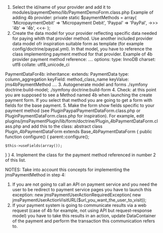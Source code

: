 1. Select the id/name of your provider and add it to modules/paymentDemo/lib/PaymentDemoForm.class.php
Example of adding 4b provider:
private static $paymentMethods = array(
	'MicropaymentDebit' => 'Micropayment Debit',
	'Paypal' => 'PayPal',
	->>> '4b' => '4b', <<<-
	);
2. Create the data model for your provider reflecting specific data needed for paying whith that provider method. Use another included provider data model ofr inspiration suitable form as template (for example config/doctrine/paypal.yml).
In that model, you have to reference the class implementing payment method for that provider.
Example of 4b provider payment method reference:
....
options:
  type:         InnoDB
  charset:      utf8
  collate:      utf8_unicode_ci

PaymentDataFor4b:
  inheritance:
    extends: PaymentData
    type: column_aggregation
    keyField: method_class_name
    keyValue: jms4bPaymentMethod
....
3. Autogenerate model and forms ./symfony doctrine:build-model; ./symfony doctrine:build-form
4. Check: at this point you are supposed to see a Method named 4b when launching the create payment form. If you select that method you are going to get a form with fields for the base payment.
5. Make the form show fields specific to your payment method (see PluginPaypalPaymentDataForm.class.php or PluginPaymentDataForm.class.php for inspiration). For example, edit plugins/jmsPaymentPlugin/lib/form/doctrine/Plugin_4bPaymentDataForm.class.php and add this to the class:
abstract class Plugin_4bPaymentDataForm extends Base_4bPaymentDataForm
{
  public function configure()
  {
    parent::configure();

    $this->useFields(array());
  }
}
4. Implement the class for the payment method referenced in number 2 of this list.

NOTES: Take into account this concepts for implementing the jmsPaymentMethod in step 4: 
1. If you are not going to call an API on payment service and you need the user to be redirect to payment service pages you have to launch this exception: new jmsPaymentUserActionRequiredException( new jmsPaymentUserActionVisitURL($url_you_want_the_user_to_visit)); 
2. If your payment system is going to communicate results via a web request (case of 4b for example, not using API but request-response model) you have to take this results in an action, update DataContainer of the payment and perform the transaction this communication refers to.
